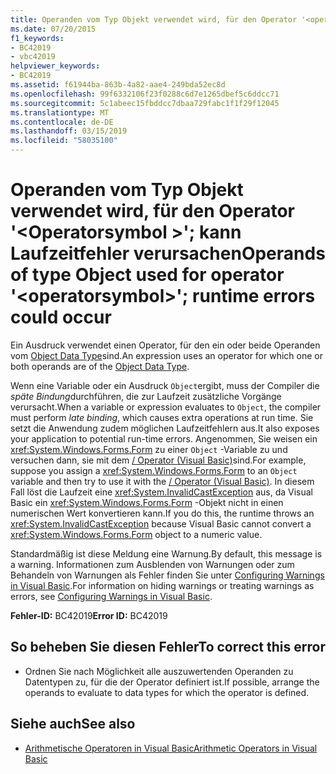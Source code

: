 ```yaml
---
title: Operanden vom Typ Objekt verwendet wird, für den Operator '<operatorsymbol>'; kann Laufzeitfehler verursachen
ms.date: 07/20/2015
f1_keywords:
- BC42019
- vbc42019
helpviewer_keywords:
- BC42019
ms.assetid: f61944ba-863b-4a82-aae4-249bda52ec8d
ms.openlocfilehash: 99f6332106f23f0288c6d7e1265dbef5c6ddcc71
ms.sourcegitcommit: 5c1abeec15fbddcc7dbaa729fabc1f1f29f12045
ms.translationtype: MT
ms.contentlocale: de-DE
ms.lasthandoff: 03/15/2019
ms.locfileid: "58035100"
---
```

# <a name="operands-of-type-object-used-for-operator-operatorsymbol-runtime-errors-could-occur"></a><span data-ttu-id="0382f-102">Operanden vom Typ Objekt verwendet wird, für den Operator '\<Operatorsymbol >'; kann Laufzeitfehler verursachen</span><span class="sxs-lookup"><span data-stu-id="0382f-102">Operands of type Object used for operator '\<operatorsymbol>'; runtime errors could occur</span></span>
<span data-ttu-id="0382f-103">Ein Ausdruck verwendet einen Operator, für den ein oder beide Operanden vom [Object Data Type](../../visual-basic/language-reference/data-types/object-data-type.md)sind.</span><span class="sxs-lookup"><span data-stu-id="0382f-103">An expression uses an operator for which one or both operands are of the [Object Data Type](../../visual-basic/language-reference/data-types/object-data-type.md).</span></span>  
  
 <span data-ttu-id="0382f-104">Wenn eine Variable oder ein Ausdruck `Object`ergibt, muss der Compiler die *späte Bindung*durchführen, die zur Laufzeit zusätzliche Vorgänge verursacht.</span><span class="sxs-lookup"><span data-stu-id="0382f-104">When a variable or expression evaluates to `Object`, the compiler must perform *late binding*, which causes extra operations at run time.</span></span> <span data-ttu-id="0382f-105">Sie setzt die Anwendung zudem möglichen Laufzeitfehlern aus.</span><span class="sxs-lookup"><span data-stu-id="0382f-105">It also exposes your application to potential run-time errors.</span></span> <span data-ttu-id="0382f-106">Angenommen, Sie weisen ein <xref:System.Windows.Forms.Form> zu einer `Object` -Variable zu und versuchen dann, sie mit dem [/ Operator (Visual Basic)](../../visual-basic/language-reference/operators/floating-point-division-operator.md)sind.</span><span class="sxs-lookup"><span data-stu-id="0382f-106">For example, suppose you assign a <xref:System.Windows.Forms.Form> to an `Object` variable and then try to use it with the [/ Operator (Visual Basic)](../../visual-basic/language-reference/operators/floating-point-division-operator.md).</span></span> <span data-ttu-id="0382f-107">In diesem Fall löst die Laufzeit eine <xref:System.InvalidCastException> aus, da Visual Basic ein <xref:System.Windows.Forms.Form> -Objekt nicht in einen numerischen Wert konvertieren kann.</span><span class="sxs-lookup"><span data-stu-id="0382f-107">If you do this, the runtime throws an <xref:System.InvalidCastException> because Visual Basic cannot convert a <xref:System.Windows.Forms.Form> object to a numeric value.</span></span>  
  
 <span data-ttu-id="0382f-108">Standardmäßig ist diese Meldung eine Warnung.</span><span class="sxs-lookup"><span data-stu-id="0382f-108">By default, this message is a warning.</span></span> <span data-ttu-id="0382f-109">Informationen zum Ausblenden von Warnungen oder zum Behandeln von Warnungen als Fehler finden Sie unter [Configuring Warnings in Visual Basic](/visualstudio/ide/configuring-warnings-in-visual-basic).</span><span class="sxs-lookup"><span data-stu-id="0382f-109">For information on hiding warnings or treating warnings as errors, see [Configuring Warnings in Visual Basic](/visualstudio/ide/configuring-warnings-in-visual-basic).</span></span>  
  
 <span data-ttu-id="0382f-110">**Fehler-ID:** BC42019</span><span class="sxs-lookup"><span data-stu-id="0382f-110">**Error ID:** BC42019</span></span>  
  
## <a name="to-correct-this-error"></a><span data-ttu-id="0382f-111">So beheben Sie diesen Fehler</span><span class="sxs-lookup"><span data-stu-id="0382f-111">To correct this error</span></span>  
  
-   <span data-ttu-id="0382f-112">Ordnen Sie nach Möglichkeit alle auszuwertenden Operanden zu Datentypen zu, für die der Operator definiert ist.</span><span class="sxs-lookup"><span data-stu-id="0382f-112">If possible, arrange the operands to evaluate to data types for which the operator is defined.</span></span>  
  
## <a name="see-also"></a><span data-ttu-id="0382f-113">Siehe auch</span><span class="sxs-lookup"><span data-stu-id="0382f-113">See also</span></span>

- [<span data-ttu-id="0382f-114">Arithmetische Operatoren in Visual Basic</span><span class="sxs-lookup"><span data-stu-id="0382f-114">Arithmetic Operators in Visual Basic</span></span>](../../visual-basic/programming-guide/language-features/operators-and-expressions/arithmetic-operators.md)

